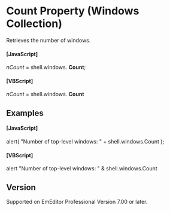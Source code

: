 # Count Property (Windows Collection)

Retrieves the number of windows.

#### \[JavaScript\]

_nCount_ = shell.windows. **Count**;

#### \[VBScript\]

_nCount_ = shell.windows. **Count**

## Examples

#### \[JavaScript\]

alert( "Number of top-level windows: " + shell.windows.Count );

#### \[VBScript\]

alert "Number of top-level windows: " & shell.windows.Count

## Version

Supported on EmEditor Professional Version 7.00 or later.